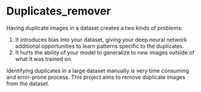 # Duplicates_remover
Having duplicate images in a dataset creates a two kinds of problems:  
  1. It introduces bias into your dataset, giving your deep neural network additional opportunities to learn patterns specific to the duplicates. 
  2. It hurts the ability of your model to generalize to new images outside of what it was trained on.

Identifying duplicates in a large dataset manually is very time consuming and error-prone process. This project aims to remove duplicate images from the dataset.
